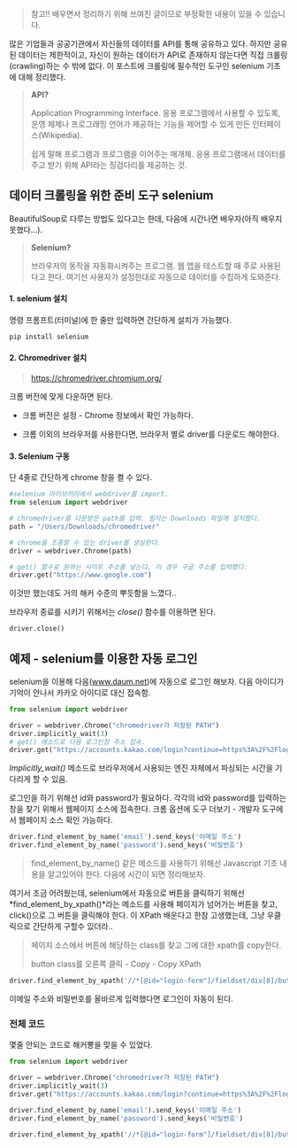 > 참고!! 배우면서 정리하기 위해 쓰여진 글이므로 부정확한 내용이 있을 수 있습니다.



많은 기업들과 공공기관에서 자신들의 데이터를 API를 통해 공유하고 있다. 하지만 공유된 데이터는 제한적이고, 자신이 원하는 데이터가 API로 존재하지 않는다면 직접 크롤링(crawling)하는 수 밖에 없다. 이 포스트에 크롤링에 필수적인 도구인 selenium  기초에 대해 정리했다.

> **API?**
>
> Application Programming Interface. 응용 프로그램에서 사용할 수 있도록, 운영 체제나 프로그래밍 언어가 제공하는 기능을 제어할 수 있게 만든 인터페이스(Wikipedia).
>
> 쉽게 말해 프로그램과 프로그램을 이어주는 매개체. 응용 프로그램에서 데이터를 주고 받기 위해 API라는 징검다리를 제공하는 것.



## 데이터 크롤링을 위한 준비 도구 selenium 

BeautifulSoup로 다루는 방법도 있다고는 한데, 다음에 시간나면 배우자(아직 배우지 못했다...).

> **Selenium?**
>
> 브라우저의 동작을 자동화시켜주는 프로그램. 웹 앱을 테스트할 때 주로 사용된다고 한다. 여기선 사용자가 설정한대로 자동으로 데이터를 수집하게 도와준다.



#### 1. selenium 설치

명령 프롬프트(터미널)에 한 줄만 입력하면 간단하게 설치가 가능했다.

```python
pip install selenium
```



#### 2. Chromedriver 설치

> https://chromedriver.chromium.org/

크롬 버전에 맞게 다운하면 된다.

- 크롬 버전은 설정 - Chrome 정보에서 확인 가능하다.

- 크롬 이외의 브라우저를 사용한다면, 브라우저 별로 driver를 다운로드 해야한다. 



#### 3. Selenium 구동

단 4줄로 간단하게 chrome 창을 켤 수 있다.

```python
#selenium 라이브러리에서 webdriver를 import.
from selenium import webdriver 

# chromedriver를 다운받은 path를 입력. 필자는 Downloads 파일에 설치했다.
path = "/Users/Downloads/chromedriver"

# chrome을 조종할 수 있는 driver를 생성한다.
driver = webdriver.Chrome(path)

# get() 함수로 원하는 사이트 주소를 넣는다. 이 경우 구글 주소를 입력했다.
driver.get("https://www.google.com")
```

이것만 했는데도 거의 해커 수준의 뿌듯함을 느꼈다..



브라우저 종료를 시키기 위해서는 *close()* 함수를 이용하면 된다.

~~~python
driver.close()
~~~



## 예제 - selenium를 이용한 자동 로그인

selenium을 이용해 다음(www.daum.net)에 자동으로 로그인 해보자. 다음 아이디가 기억이 안나서 카카오 아이디로 대신 접속함.

```python
from selenium import webdriver

driver = webdriver.Chrome("chromedriver가 저장된 PATH")
driver.implicitly_wait(3)
# get() 메소드로 다음 로그인창 주소 접속.
driver.get("https://accounts.kakao.com/login?continue=https%3A%2F%2Flogins.daum.net%2Faccounts%2Fksso.do%3Frescue%3Dtrue%26url%3Dhttps%253A%252F%252Fwww.daum.net%252F")
```

*Implicitly_wait()* 메소드로 브라우저에서 사용되는 엔진 자체에서 파싱되는 시간을 기다리게 할 수 있음.



로그인을 하기 위해선 id와 password가 필요하다. 각각의 id와 password를 입력하는 창을 찾기 위해서 웹페이지 소스에 접속한다. 크롬 옵션에 도구 더보기 - 개발자 도구에서 웹페이지 소스 확인 가능하다.

```python
driver.find_element_by_name('email').send_keys('이메일 주소')
driver.find_element_by_name('password').send_keys('비밀번호')
```

> find_element_by_name() 같은 메소드를 사용하기 위해선 Javascript 기초 내용을 알고있어야 한다. 다음에 시간이 되면  정리해보자.



여기서 조금 어려웠는데, selenium에서 자동으로 버튼을 클릭하기 위해선 *find_element_by_xpath()*라는 메소드를 사용해 페이지가 넘어가는 버튼을 찾고, click()으로 그 버튼을 클릭해야 한다. 이 XPath 배운다고 한참 고생했는데, 그냥 우클릭으로 간단하게 구할수 있더라..

> 페이지 소스에서 버튼에 해당하는 class를 찾고 그에 대한 xpath를 copy한다.
>
> button class를 오른쪽 클릭 - Copy - Copy XPath

```python
driver.find_element_by_xpath('//*[@id="login-form"]/fieldset/div[8]/button').click()
```

이메일 주소와 비밀번호를 올바르게 입력했다면 로그인이 자동이 된다.



### 전체 코드

몇줄 안되는 코드로 해커뽕을 맞을 수 있었다.

```python
from selenium import webdriver

driver = webdriver.Chrome("chromedriver가 저장된 PATH")
driver.implicitly_wait(3)
driver.get("https://accounts.kakao.com/login?continue=https%3A%2F%2Flogins.daum.net%2Faccounts%2Fksso.do%3Frescue%3Dtrue%26url%3Dhttps%253A%252F%252Fwww.daum.net%252F")

driver.find_element_by_name('email').send_keys('이메일 주소')
driver.find_element_by_name('password').send_keys('비밀번호')

driver.find_element_by_xpath('//*[@id="login-form"]/fieldset/div[8]/button').click()
```

 





